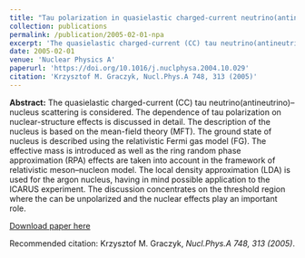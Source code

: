 ```yaml
---
title: "Tau polarization in quasielastic charged-current neutrino(antineutrino)–nucleus scattering"
collection: publications
permalink: /publication/2005-02-01-npa
excerpt: 'The quasielastic charged-current (CC) tau neutrino(antineutrino)–nucleus scattering is considered. The dependence of tau polarization on nuclear-structure effects is discussed in detail. The description of the nucleus is based on the mean-field theory (MFT). The ground state of nucleus is described using the relativistic Fermi gas model (FG). The effective mass is introduced as well as the ring random phase approximation (RPA) effects are taken into account in the framework of relativistic meson–nucleon model. The local density approximation (LDA) is used for the argon nucleus, having in mind possible application to the ICARUS experiment. The discussion concentrates on the threshold region where the can be unpolarized and the nuclear effects play an important role.'
date: 2005-02-01
venue: 'Nuclear Physics A'
paperurl: 'https://doi.org/10.1016/j.nuclphysa.2004.10.029'
citation: 'Krzysztof M. Graczyk, Nucl.Phys.A 748, 313 (2005)'
---
```

__Abstract:__ The quasielastic charged-current (CC) tau neutrino(antineutrino)–nucleus scattering is considered. The dependence of tau polarization on nuclear-structure effects is discussed in detail. The description of the nucleus is based on the mean-field theory (MFT). The ground state of nucleus is described using the relativistic Fermi gas model (FG). The effective mass is introduced as well as the ring random phase approximation (RPA) effects are taken into account in the framework of relativistic meson–nucleon model. The local density approximation (LDA) is used for the argon nucleus, having in mind possible application to the ICARUS experiment. The discussion concentrates on the threshold region where the can be unpolarized and the nuclear effects play an important role. 

[Download paper here](https://doi.org/10.1016/j.nuclphysa.2004.10.029)

Recommended citation: Krzysztof M. Graczyk, <i>Nucl.Phys.A 748, 313 (2005)</i>.

